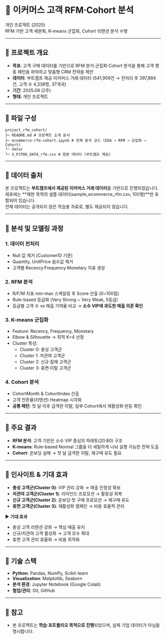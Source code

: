 # 📌 이커머스 고객 RFM·Cohort 분석
개인 프로젝트 (2025)  
RFM 기반 고객 세분화, K-means 군집화, Cohort 리텐션 분석 수행

---

## 📄 프로젝트 개요
- **목표**: 고객 구매 데이터를 기반으로 RFM 분석·군집화·Cohort 분석을 통해 고객 행동 패턴을 파악하고 맞춤형 CRM 전략을 제안  
- **데이터**: 부트캠프 제공 이커머스 거래 데이터 (541,909건 → 전처리 후 397,884건, 고객 수 4,338명, 37개국)
- **기간**: 2025.08 (2주)  
- **형태**: 개인 프로젝트  

---

## 📂 파일 구성
```
project_rfm_cohort/
├─ README.md # 프로젝트 소개 문서
├─ ecommerce-rfm-cohort.ipynb # 전체 분석 코드 (EDA → RFM → 군집화 → Cohort)
└─ data/
└─ S_PJT06_DATA_rfm.csv # 원본 데이터 (부트캠프 제공)
```
---

## 📄 데이터 출처
본 프로젝트는 **부트캠프에서 제공된 이커머스 거래 데이터**를 기반으로 진행되었습니다.  
레포에는 **재현 목적의 샘플 데이터(sample_ecommerce_rfm.csv, 100행)**만 포함되어 있습니다.  
전체 데이터는 공개되지 않은 학습용 자료로, 별도 제공되지 않습니다.

---

## 📄 분석 및 모델링 과정
### 1. 데이터 전처리
- Null 값 제거 (CustomerID 기준)
- Quantity, UnitPrice 음수값 제거
- 고객별 Recency·Frequency·Monetary 지표 생성

### 2. RFM 분석
- R/F/M 지표 min-max 스케일링 후 Score 산출 (0~100점)  
- Rule-based 등급화 (Very Strong ~ Very Weak, 5등급)  
- 등급별 고객 수 vs 매출 기여율 비교 → **소수 VIP에 과도한 매출 의존 확인**

### 3. K-means 군집화
- Feature: Recency, Frequency, Monetary  
- Elbow & Silhouette → 최적 K=4 선정  
- Cluster 특성:  
  - Cluster 0: 충성 고객군  
  - Cluster 1: 저관여 고객군  
  - Cluster 2: 신규·잠재 고객군  
  - Cluster 3: 휴면·이탈 고객군  

### 4. Cohort 분석
- CohortMonth & CohortIndex 산출  
- 고객 잔존율(리텐션) Heatmap 시각화  
- **공통 패턴**: 첫 달 이후 급격한 이탈, 일부 Cohort에서 재활성화 반등 확인  

---

## 📄 주요 결과
- **RFM 분석**: 고객 기반은 소수 VIP 중심의 파레토(20:80) 구조  
- **K-means**: Rule-based Normal 그룹을 더 세밀하게 나눠 실행 가능한 전략 도출  
- **Cohort**: 온보딩 실패 → 첫 달 급격한 이탈, 재구매 유도 필요  

---

## 📄 인사이트 & 기대 효과
- **충성 고객군(Cluster 0)**: VIP 관리 강화 → 매출 안정성 확보  
- **저관여 고객군(Cluster 1)**: 리마인드·프로모션 → 활동성 회복  
- **신규 고객군(Cluster 2)**: 온보딩·첫 구매 프로모션 → 재구매 유도  
- **휴면 고객군(Cluster 3)**: 재활성화 캠페인 → 비용 효율적 관리  

▶ **기대 효과**  
- 충성 고객 리텐션 강화 → 핵심 매출 유지  
- 신규/저관여 고객 활성화 → 고객 모수 확대  
- 휴면 고객 관리 효율화 → 비용 최적화  

---

## 📄 기술 스택
- **Python**: Pandas, NumPy, Scikit-learn  
- **Visualization**: Matplotlib, Seaborn  
- **분석 환경**: Jupyter Notebook (Google Colab)  
- **협업/관리**: Git, GitHub  

---

## 📄 참고
- 본 프로젝트는 **학습·포트폴리오 목적으로 진행**되었으며, 실제 기업 데이터가 아님을 명시합니다.
